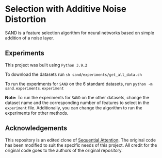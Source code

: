 # Selection with Additive Noise Distortion

SAND is a feature selection algorithm for neural networks based on simple addition of a noise layer.

## Experiments
This project was built using `Python 3.9.2`

To download the datasets run `sh sand/experiments/get_all_data.sh`

To run the experiments for `SAND` on the 6 standard datasets, run `python -m sand.experiments.experiment`

**Note:** To run the experiments for `SAND` on the other datasets, change the dataset name and the corresponding number of features to select in the `experiment` file. Additionally, you can change the algorithm to run the experiments for other methods.

## Acknowledgements

This repository is an edited clone of [Sequential Attention](https://github.com/google-research/google-research/tree/master/sequential_attention). The original code has been modified to suit the specific needs of this project. All credit for the original code goes to the authors of the original repository.